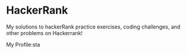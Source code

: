 # HackerRank
My solutions to hackerRank practice exercises, coding challenges, and other problems on Hackerrank!

My Profile:sta
